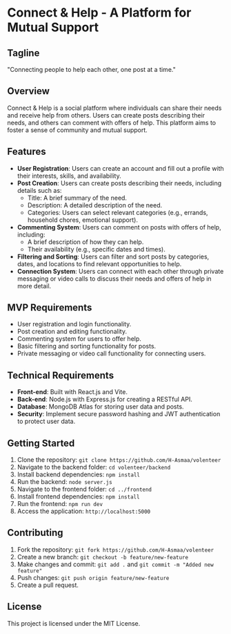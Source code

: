# Connect & Help - A Platform for Mutual Support

## Tagline
"Connecting people to help each other, one post at a time."

## Overview
Connect & Help is a social platform where individuals can share their needs and receive help from others. Users can create posts describing their needs, and others can comment with offers of help. This platform aims to foster a sense of community and mutual support.

## Features
- **User Registration**: Users can create an account and fill out a profile with their interests, skills, and availability.
- **Post Creation**: Users can create posts describing their needs, including details such as:
  - Title: A brief summary of the need.
  - Description: A detailed description of the need.
  - Categories: Users can select relevant categories (e.g., errands, household chores, emotional support).
- **Commenting System**: Users can comment on posts with offers of help, including:
  - A brief description of how they can help.
  - Their availability (e.g., specific dates and times).
- **Filtering and Sorting**: Users can filter and sort posts by categories, dates, and locations to find relevant opportunities to help.
- **Connection System**: Users can connect with each other through private messaging or video calls to discuss their needs and offers of help in more detail.

## MVP Requirements
- User registration and login functionality.
- Post creation and editing functionality.
- Commenting system for users to offer help.
- Basic filtering and sorting functionality for posts.
- Private messaging or video call functionality for connecting users.

## Technical Requirements
- **Front-end**: Built with React.js and Vite.
- **Back-end**: Node.js with Express.js for creating a RESTful API.
- **Database**: MongoDB Atlas for storing user data and posts.
- **Security**: Implement secure password hashing and JWT authentication to protect user data.

## Getting Started
1. Clone the repository: `git clone https://github.com/H-Asmaa/volenteer`
2. Navigate to the backend folder: `cd volenteer/backend`
3. Install backend dependencies: `npm install`
4. Run the backend: `node server.js`
5. Navigate to the frontend folder: `cd ../frontend`
6. Install frontend dependencies: `npm install`
7. Run the frontend: `npm run dev`
8. Access the application: `http://localhost:5000`

## Contributing
1. Fork the repository: `git fork https://github.com/H-Asmaa/volenteer`
2. Create a new branch: `git checkout -b feature/new-feature`
3. Make changes and commit: `git add .` and `git commit -m "Added new feature"`
4. Push changes: `git push origin feature/new-feature`
5. Create a pull request.

## License
This project is licensed under the MIT License.
